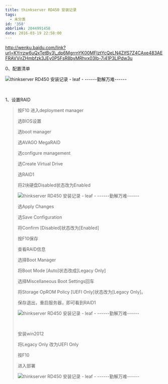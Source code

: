 ```yaml
---
title: thinkserver RD450 安装记录
tags:
  - 未分类
id: '358'
abbrlink: 2044991458
date: 2016-03-19 22:58:00
---
```


http://wenku.baidu.com/link?url=KYrrzw6uQxTetBy3\_dp6MgrrnYK00MFIztYcQeLN4ZIfS7Z4CAxe483AEFRAVVirZHmbfzk3JEy0P5FsR8byMRhvx03Ib-7i41P3LlPdw3u

  

  

  

0、配置清单

![thinkserver RD450 安装记录 - leaf - ------勤解万难------](http://img0.ph.126.net/sa62AD2PRykn8IiZKwxiPQ==/6598237448065851735.jpg "thinkserver RD450 安装记录 - leaf - ------勤解万难------")

 

1、设置RAID

> 按F10 进入deployment manager 
> 
> 选BIOS设置
> 
> 选boot manager
> 
> 选AVAGO MegaRAID
> 
> 选configure management
> 
> 选Create Virtual Drive
> 
> 选RAID1
> 
> 将2块硬盘Disabled状态改为Enabled
> 
> ![thinkserver RD450 安装记录 - leaf - ------勤解万难------](http://img0.ph.126.net/L43PO8dW3xPztbjQNS80Nw==/6598237448065851990.jpg "thinkserver RD450 安装记录 - leaf - ------勤解万难------")
> 
> 选Apply Changes
> 
> 选Save Configuration
> 
> 将Confirm \[Disabled\]状态改为\[Enabled\]
> 
> 按F10保存
> 
>   
> 
> 查看RAID信息
> 
> 选择Boot Manager  
> 
> 将Boot Mode \[Auto\]状态改成\[Legacy Only\] 
> 
> 选择Miscellaneous Boot Settings回车  
> 
> 将Storage OpROM Policy \[UEFI Only\]状态改为\[Legacy Only\]。  
> 
> 保存退出，重启服务器，即可看到RAID1
> 
> ![thinkserver RD450 安装记录 - leaf - ------勤解万难------](http://img0.ph.126.net/P3EA0FNh78MToomJWBRC4w==/4929752742210880728.jpg "thinkserver RD450 安装记录 - leaf - ------勤解万难------")
> 
>  
> 
> 安装win2012
> 
> 将Legacy Only 改为UEFI Only
> 
> 按F10 
> 
> 进入部署
> 
> ![thinkserver RD450 安装记录 - leaf - ------勤解万难------](http://img0.ph.126.net/Mdydw3_Idtcw27Ug6nBErA==/6598172576879816700.jpg "thinkserver RD450 安装记录 - leaf - ------勤解万难------")
> 
>